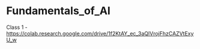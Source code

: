 # Fundamentals_of_AI

Class 1 - https://colab.research.google.com/drive/1f2KtAY_ec_3aQlVrojFhzCAZVtExyU_w

